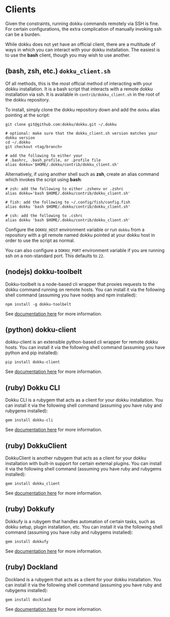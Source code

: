# Clients

Given the constraints, running dokku commands remotely via SSH is fine. For certain configurations, the extra complication of manually invoking ssh can be a burden.

While dokku does not yet have an official client, there are a multitude of ways in which you can interact with your dokku installation. The easiest is to use the **bash** client, though you may wish to use another.

## (bash, zsh, etc.) `dokku_client.sh`

Of all methods, this is the *most* official method of interacting with your dokku installation. It is a bash script that interacts with a remote dokku installation via ssh. It is available in `contrib/dokku_client.sh` in the root of the dokku repository.

To install, simply clone the dokku repository down and add the `dokku` alias pointing at the script:

```shell
git clone git@github.com:dokku/dokku.git ~/.dokku

# optional: make sure that the dokku_client.sh version matches your dokku version
cd ~/.dokku
git checkout <tag/branch>

# add the following to either your
# .bashrc, .bash_profile, or .profile file
alias dokku='$HOME/.dokku/contrib/dokku_client.sh'
```

Alternatively, if using another shell such as **zsh**, create an alias command which invokes the script using **bash**:

```shell
# zsh: add the following to either .zshenv or .zshrc
alias dokku='bash $HOME/.dokku/contrib/dokku_client.sh'

# fish: add the following to ~/.config/fish/config.fish
alias dokku 'bash $HOME/.dokku/contrib/dokku_client.sh'

# csh: add the following to .cshrc
alias dokku 'bash $HOME/.dokku/contrib/dokku_client.sh'
```

Configure the `DOKKU_HOST` environment variable or run `dokku` from a repository with a git remote named dokku pointed at your dokku host in order to use the script as normal.

You can also configure a `DOKKU_PORT` environment variable if you are running ssh on a non-standard port. This defaults to `22`.

## (nodejs) dokku-toolbelt

Dokku-toolbelt is a node-based cli wrapper that proxies requests to the dokku command running on remote hosts. You can install it via the following shell command (assuming you have nodejs and npm installed):

```shell
npm install -g dokku-toolbelt
```

See [documentation here](https://www.npmjs.com/package/dokku-toolbelt) for more information.

## (python) dokku-client

dokku-client is an extensible python-based cli wrapper for remote dokku hosts.  You can install it via the following shell command (assuming you have python and pip installed):

```shell
pip install dokku-client
```

See [documentation here](https://github.com/adamcharnock/dokku-client) for more information.

## (ruby) Dokku CLI

Dokku CLI is a rubygem that acts as a client for your dokku installation. You can install it via the following shell command (assuming you have ruby and rubygems installed):

```shell
gem install dokku-cli
```

See [documentation here](https://github.com/SebastianSzturo/dokku-cli) for more information.

## (ruby) DokkuClient

DokkuClient is another rubygem that acts as a client for your dokku installation with built-in support for certain external plugins. You can install it via the following shell command (assuming you have ruby and rubygems installed):

```shell
gem install dokku_client
```

See [documentation here](https://github.com/netguru/dokku_client) for more information.

## (ruby) Dokkufy

Dokkufy is a rubygem that handles automation of certain tasks, such as dokku setup, plugin installation, etc. You can install it via the following shell command (assuming you have ruby and rubygems installed):

```shell
gem install dokkufy
```

See [documentation here](https://github.com/cbetta/dokkufy) for more information.

## (ruby) Dockland

Dockland is a rubygem that acts as a client for your dokku installation. You can install it via the following shell command (assuming you have ruby and rubygems installed):

```shell
gem install dockland
```

See [documentation here](https://github.com/uetchy/dockland) for more information.
